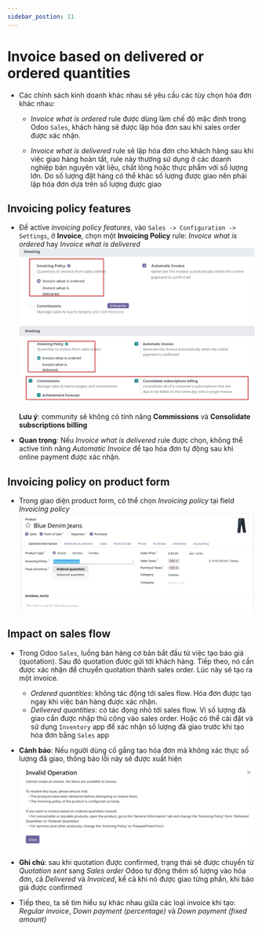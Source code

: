 ```yaml
---
sidebar_postion: 11
---
```


# Invoice based on delivered or ordered quantities

- Các chính sách kinh doanh khác nhau sẽ yêu cầu các tùy chọn hóa đơn khác nhau:
  - _Invoice what is ordered_ rule được dùng làm chế độ mặc định trong Odoo `Sales`, khách hàng sẽ được lập hóa đơn sau khi sales order được xác nhận.

  - _Invoice what is delivered_ rule sẽ lập hóa đơn cho khách hàng sau khi việc giao hàng hoàn tất, rule này thường sử dụng ở
    các doanh nghiệp bán nguyên vật liệu, chất lỏng hoặc thực phẩm với số lượng lớn. Do số lượng đặt hàng có thể khác số lượng được giao
    nên phải lập hóa đơn dựa trên số lượng được giao

## Invoicing policy features

- Để active _invoicing policy features_, vào `Sales -> Configuration -> Settings`, ở **Invoice**, chọn một **Invoicing Policy** rule: _Invoice what is ordered_ hay _Invoice what is delivered_
  ![sales invoicing settings](../img/sales_invoicing_settings_com.png)
  ![sales invoicing settings](../img/sales_invoicing_settings_en.png)

  **Lưu ý**: community sẽ không có tính năng **Commissions** và **Consolidate subscriptions billing**

- **Quan trọng**: Nếu _Invoice what is delivered_ rule được chọn, không thể active tính năng _Automatic Invoice_ để tạo hóa đơn tự động sau khi online payment được xác nhận.

## Invoicing policy on product form

- Trong giao diện product form, có thể chọn _Invoicing policy_ tại field _Invoicing policy_
  ![sales invoicing policy product form](../img/sales_invoicing_policy_product_form.png)

## Impact on sales flow

- Trong Odoo `Sales`, luồng bán hàng cơ bản bắt đầu từ việc tạo báo giá (quotation). Sau đó quotation được gửi tới khách hàng.
  Tiếp theo, nó cần được xác nhận để chuyển quotation thành sales order. Lúc này sẽ tạo ra một invoice.
  - _Ordered quantities_: không tác động tới sales flow. Hóa đơn được tạo ngay khi việc bán hàng được xác nhận.
  - _Delivered quantities_: có tác đọng nhỏ tới sales flow. Vì số lượng đã giao cần được nhập thủ công vào sales order. Hoặc có thể
    cài đặt và sử dụng `Inventory` app để xác nhận số lượng đã giao trước khi tạo hóa đơn bằng `Sales` app

- **Cảnh báo**: Nếu người dùng cố gắng tạo hóa đơn mà không xác thực số lượng đã giao, thông báo lỗi này sẽ được xuất hiện
  ![sales invoicing policy create invoice delivered](../img/sales_invocing_policy_delivered.png)

- **Ghi chú**: sau khi quotation được confirmed, trạng thái sẽ được chuyển từ _Quotation sent_ sang _Sales order_
  Odoo tự động thêm số lượng vào hóa đơn, cả _Delivered_ và _Invoiced_, kể cả khi nó được giao từng phần, khi báo giá được confirmed

- Tiếp theo, ta sẽ tìm hiểu sự khác nhau giữa các loại invoice khi tạo: _Regular invoice_, _Down payment (percentage)_ và _Down payment (fixed amount)_
